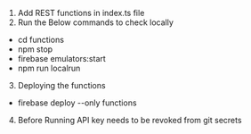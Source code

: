 

1. Add REST functions in index.ts file
2. Run the Below commands to check locally
- cd functions
- npm stop
- firebase emulators:start
- npm run localrun
3. Deploying the functions 
- firebase deploy --only functions
4. Before Running API key needs to be revoked from git secrets